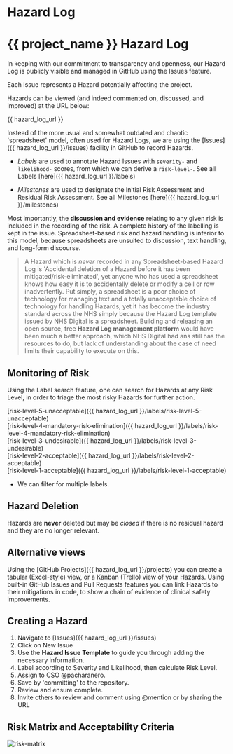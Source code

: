 # Hazard Log

# {{ project_name }} Hazard Log

In keeping with our commitment to transparency and openness, our Hazard Log is publicly visible and managed in GitHub using the Issues feature.

Each Issue represents a Hazard potentially affecting the project.

Hazards can be viewed (and indeed commented on, discussed, and improved) at the URL below:

{{ hazard_log_url }}

Instead of the more usual and somewhat outdated and chaotic 'spreadsheet' model, often used for Hazard Logs, we are using the [Issues]({{ hazard_log_url }}/issues) facility in GitHub to record Hazards.

- _Labels_ are used to annotate Hazard Issues with `severity-` and `likelihood-` scores, from which we can derive a `risk-level-`. See all Labels [here]({{ hazard_log_url }}/labels)

- _Milestones_ are used to designate the Initial Risk Assessment and Residual Risk Assessment. See all Milestones [here]({{ hazard_log_url }}/milestones)

Most importantly, the **discussion and evidence** relating to any given risk is included in the recording of the risk. A complete history of the labelling is kept in the issue. Spreadsheet-based risk and hazard handling is inferior to this model, because spreadsheets are unsuited to discussion, text handling, and long-form discourse.

> A Hazard which is _never_ recorded in any Spreadsheet-based Hazard Log is 'Accidental deletion of a Hazard before it has been mitigated/risk-eliminated', yet anyone who has used a spreadsheet knows how easy it is to accidentally delete or modify a cell or row inadvertently.
> Put simply, a spreadsheet is a poor choice of technology for managing text and a totally unacceptable choice of technology for handling Hazards, yet it has become the industry standard across the NHS simply because the Hazard Log template issued by NHS Digital is a spreadsheet. Building and releasing an open source, free **Hazard Log management platform** would have been much a better approach, which NHS DIgital had ans still has the resources to do, but lack of understanding about the case of need limits their capability to execute on this.

## Monitoring of Risk

Using the Label search feature, one can search for Hazards at any Risk Level, in order to triage the most risky Hazards for further action.

[risk-level-5-unacceptable]({{ hazard_log_url }}/labels/risk-level-5-unacceptable)  
[risk-level-4-mandatory-risk-elimination]({{ hazard_log_url }}/labels/risk-level-4-mandatory-risk-elimination)  
[risk-level-3-undesirable]({{ hazard_log_url }}/labels/risk-level-3-undesirable)  
[risk-level-2-acceptable]({{ hazard_log_url }}/labels/risk-level-2-acceptable)  
[risk-level-1-acceptable]({{ hazard_log_url }}/labels/risk-level-1-acceptable)

- We can filter for multiple labels.

## Hazard Deletion

Hazards are **never** deleted but may be _closed_ if there is no residual hazard and they are no longer relevant.

## Alternative views

Using the [GitHub Projects]({{ hazard_log_url }}/projects) you can create a tabular (Excel-style) view, or a Kanban (Trello) view of your Hazards. Using built-in GitHub Issues and Pull Requests features you can link Hazards to their mitigations in code, to show a chain of evidence of clinical safety improvements.

## Creating a Hazard

1. Navigate to [Issues]({{ hazard_log_url }}/issues)
2. Click on New Issue
3. Use the **Hazard Issue Template** to guide you through adding the necessary information.
4. Label according to Severity and Likelihood, then calculate Risk Level.
5. Assign to CSO @pacharanero.
6. Save by 'committing' to the repository.
7. Review and ensure complete.
8. Invite others to review and comment using @mention or by sharing the URL

## Risk Matrix and Acceptability Criteria

![risk-matrix](_assets/_images/risk-matrix.png)